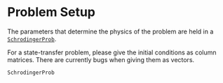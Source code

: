 # Problem Setup
The parameters that determine the physics of the problem are held in a
[`SchrodingerProb`](@ref).

For a state-transfer problem, please give the initial conditions as column
matrices. There are currently bugs when giving them as vectors.

```@docs
SchrodingerProb
```
